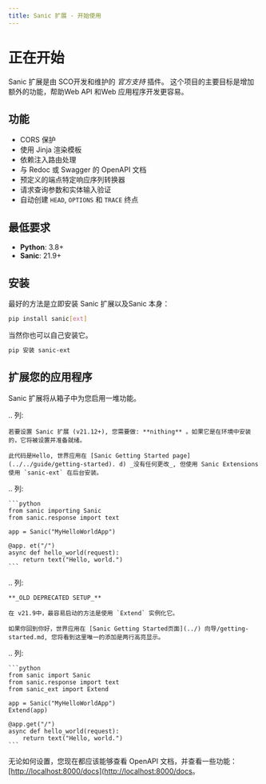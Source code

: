 ```yaml
---
title: Sanic 扩展 - 开始使用
---
```


# 正在开始

Sanic 扩展是由 SCO开发和维护的 _官方支持_ 插件。 这个项目的主要目标是增加额外的功能，帮助Web API 和Web 应用程序开发更容易。

## 功能

- CORS 保护
- 使用 Jinja 渲染模板
- 依赖注入路由处理
- 与 Redoc 或 Swagger 的 OpenAPI 文档
- 预定义的端点特定响应序列转换器
- 请求查询参数和实体输入验证
- 自动创建 `HEAD`, `OPTIONS` 和 `TRACE` 终点

## 最低要求

- **Python**: 3.8+
- **Sanic**: 21.9+

## 安装

最好的方法是立即安装 Sanic 扩展以及Sanic 本身：

```bash
pip install sanic[ext]
```

当然你也可以自己安装它。

```bash
pip 安装 sanic-ext
```

## 扩展您的应用程序

Sanic 扩展将从箱子中为您启用一堆功能。

.. 列:

```
若要设置 Sanic 扩展 (v21.12+), 您需要做: **nithing** 。如果它是在环境中安装的，它将被设置并准备就绪。

此代码是Hello, 世界应用在 [Sanic Getting Started page](../../guide/getting-started). d) _没有任何更改_, 但使用 Sanic Extensions 使用 `sanic-ext` 在后台安装。
```

.. 列:

````
```python
from sanic importing Sanic
from sanic.response import text

app = Sanic("MyHelloWorldApp")

@app. et("/")
async def hello_world(request):
    return text("Hello, world.")
```
````

.. 列:

```
**_OLD DEPRECATED SETUP_**

在 v21.9中，最容易启动的方法是使用 `Extend` 实例化它。

如果你回到你好，世界应用在 [Sanic Getting Started页面](../) 向导/getting-started.md, 您将看到这里唯一的添加是两行高亮显示。
```

.. 列:

````
```python
from sanic import Sanic
from sanic.response import text
from sanic_ext import Extend

app = Sanic("MyHelloWorldApp")
Extend(app)

@app.get("/")
async def hello_world(request):
    return text("Hello, world.")
```
````

无论如何设置，您现在都应该能够查看 OpenAPI 文档，并查看一些功能：[[http://localhost:8000/docs](http://localhost:8000/docs](http://localhost:8000/docs)。
